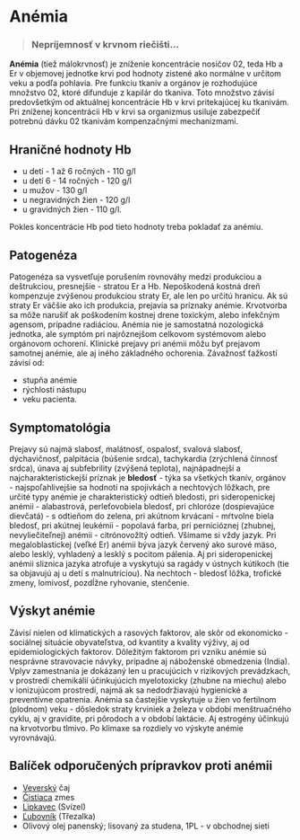 Anémia
======


> ### Nepríjemnosť v krvnom riečišti...
> 
> 

**Anémia** (tiež málokrvnosť) je zníženie koncentrácie nosičov 02, teda Hb a Er
v objemovej jednotke krvi pod hodnoty zistené ako normálne v určitom veku a
podľa pohlavia. Pre funkciu tkanív a orgánov je rozhodujúce množstvo 02, ktoré
difunduje z kapilár do tkaniva. Toto množstvo závisí predovšetkým od aktuálnej
koncentrácie Hb v krvi pritekajúcej ku tkanivám. Pri zníženej koncentrácii Hb v
krvi sa organizmus usiluje zabezpečiť potrebnú dávku 02 tkanivám kompenzačnými
mechanizmami.

Hraničné hodnoty Hb
-------------------

* u detí - 1 až 6 ročných - 110 g/l
* u detí 6 - 14 ročných - 120 g/l
* u mužov - 130 g/l
* u negravidných žien - 120 g/l
* u gravidných žien - 110 g/l.

Pokles koncentrácie Hb pod tieto hodnoty treba pokladať za anémiu.

Patogenéza
----------

Patogenéza sa vysvetľuje porušením rovnováhy medzi produkciou a deštrukciou,
presnejšie - stratou Er a Hb. Nepoškodená kostná dreň kompenzuje zvýšenou
produkciou straty Er, ale len po určitú hranicu. Ak sú straty Er väčšie ako ich
produkcia, prejavia sa príznaky anémie. Krvotvorba sa môže narušiť ak poškodením
kostnej drene toxickým, alebo infekčným agensom, prípadne radiáciou.   Anémia
nie je samostatná nozologická jednotka, ale symptóm pri najrôznejšom celkovom
systémovom alebo orgánovom ochorení. Klinické prejavy pri anémii môžu byť
prejavom samotnej anémie, ale aj iného základného ochorenia. Závažnosť ťažkostí
závisí od:

* stupňa anémie
* rýchlosti nástupu
* veku pacienta.

Symptomatológia
---------------

Prejavy sú najmä slabosť, malátnosť, ospalosť, svalová slabosť, dýchavičnosť,
palpitácia (búšenie srdca), tachykardia (zrýchlená činnosť srdca), únava aj
subfebrility (zvýšená teplota), najnápadnejší a najcharakteristickejší príznak
je **bledosť** - týka sa všetkých tkanív, orgánov - najspoľahlivejšie sa hodnotí
na spojivkách a nechtových lôžkach, pre určité typy anémie je charakteristický
odtieň bledosti, pri sideropenickej anémii - alabastrová, perleťovobiela
bledosť, pri chloróze (dospievajúce dievčatá) - s odtieňom do zelena, pri
akútnom krvácaní - mŕtvolne biela bledosť, pri akútnej leukémii - popolavá
farba, pri pernicióznej (zhubnej, nevyliečiteľnej) anémii - citrónovožltý
odtieň. Všímame si vždy jazyk. Pri megaloblastickej (veľké Er) anémii býva jazyk
červený ako surové mäso, alebo lesklý, vyhladený a lesklý s pocitom pálenia. Aj
pri sideropenickej anémii sliznica jazyka atrofuje a vyskytujú sa ragády v
ústnych kútikoch (tie sa objavujú aj u detí s malnutríciou). Na nechtoch -
bledosť lôžka, trofické zmeny, lomivosť, pozdĺžne ryhovanie, stenčenie.

Výskyt anémie
-------------

Závisí nielen od klimatických a rasových faktorov, ale skôr od ekonomicko -
sociálnej situácie obyvateľstva, od kvantity a kvality výživy, aj od
epidemiologických faktorov. Dôležitým faktorom pri vzniku anémie sú nesprávne
stravovacie návyky, prípadne aj náboženské obmedzenia (India). Vplyv zamestnania
je dokázaný len u pracujúcich v rizikových prevádzkach, v prostredí chemikálií
účinkujúcich myelotoxicky (zhubne na miechu) alebo v ionizujúcom prostredí,
najmä ak sa nedodržiavajú hygienické a preventívne opatrenia. Anémia sa
častejšie vyskytuje u žien vo fertilnom (plodnom) veku - dôsledok straty
krviniek a železa v období menštruačného cyklu, aj v gravidite, pri pôrodoch a v
období laktácie. Aj estrogény účinkujú na krvotvorbu tlmivo.   Po klimaxe sa
rozdiely vo výskyte anémie vyrovnávajú.

Balíček odporučených prípravkov proti anémii
--------------------------------------------

* [Veverský](/sip/caje/veversky) čaj
* [Čistiaca](/sip/tinktury/cistiaca-zmes) zmes
* [Lipkavec](/sip/tinktury-jednobylinkove/lipkavec) (Svízel)
* [Ľubovník](/sip/p/lubovnik/) (Třezalka)
* Olivový olej panenský; lisovaný za studena, 1PL - v obchodnej sieti
